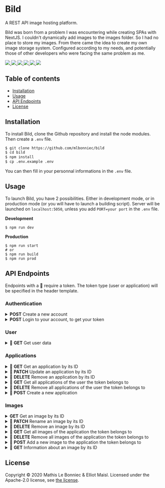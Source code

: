 # Bild

A REST API image hosting platform.

Bild was born from a problem I was encountering while creating SPAs with NextJS.
I couldn't dynamically add images to the images folder. So I had no place to store my
images. From there came the idea to create my own image storage system. Configured
according to my needs, and potentially those of other developers who were facing the
same problem as me.

<a href="./LICENSE" alt="Contributors">
    <img src="https://img.shields.io/badge/License-Apache-green" />
</a>
<a href="https://github.com/mlbonniec/bild/commit/master" alt="Commits">
    <img src="https://img.shields.io/github/commit-activity/m/mlbonniec/bild" />
</a>
<a href="https://github.com/mlbonniec/bild/commit/master" alt="Last commit">
    <img src="https://img.shields.io/github/last-commit/mlbonniec/bild/master" />
</a>
<a href="https://github.com/mlbonniec/bild/graphs/contributors" alt="Contributors">
    <img src="https://img.shields.io/github/contributors/mlbonniec/bild" />
</a>
<a href="https://github.com/mlbonniec/bild/issues" alt="Issues">
    <img src="https://img.shields.io/github/issues-raw/mlbonniec/bild" />
</a>
<a href="https://github.com/mlbonniec/bild" alt="Github stars">
    <img src="https://img.shields.io/github/stars/mlbonniec/bild?style=social" />
</a>

## Table of contents

- [Installation](#installation)
- [Usage](#usage)
- [API Endpoints](#api-endpoints)
- [License](#license)

## Installation

To install Bild, clone the Github repository and install the node modules. Then create a `.env` file.

```bash
$ git clone https://github.com/mlbonniec/bild
$ cd bild
$ npm install
$ cp .env.example .env
```

You can then fill in your personnal informations in the `.env` file.

## Usage

To launch Bild, you have 2 possibilities. Either in development mode, or in production mode (or you will have to launch a building script).
Server will be launched on `localhost:5050`, unless you add `PORT=your port` in the `.env` file.

**Development**
```
$ npm run dev
```

**Production**
```
$ npm run start
# or
$ npm run build
$ npm run prod
```


## API Endpoints

Endpoints with a 🔐 require a token.
The token type (user or application) will be specified in the header template.

### Authentication

<details>
<summary><b>POST</b> Create a new account</summary>

<br />

**Endpoint:** `/auth/register`\
**Body:**
```json
{
  "email": "john@doe.com",
  "name": "John Doe",
  "password": "johndoe123"
}
```
**Response:** `200 OK`
```json
{
  "message": "Successfuly Registered",
  "user": {
    "email": "john@doe.com",
    "userId": "rUgEEJbVuU",
    "name": "John Doe",
  }
}
```
</details>

<details>
<summary><b>POST</b> Login to your account, to get your token</summary>

<br />

**Endpoint:** `/auth/login`\
**Body:**
```json
{
  "email": "john@doe.com",
  "password": "johndoe123"
}
```
**Response:** `200 OK`
```json
{
  "message": "Successfuly Logged In",
  "user": {
    "userId": "eQ1AkSZ7Zm",
    "email": "john@doe.com",
    "name": "John Doe"
  },
  "token": "xxxxxxxxxxxxx.xxxxxxxxxxxx.xxxxxxxxx"
}
```
</details>

### User

<details>
<summary>🔐 <b>GET</b> Get user data</summary>

<br />

**Endpoint:** `/user`\
**Header:**
```
Authorization: 'Bearer user_token'
```
**Body:** *none*\
**Response:** `200 OK`
```json
{
  "usreId": "eQ1AkSZ7Zm",
  "email": "john@doe.com",
  "name": "John Doe"
}
```
</details>

### Applications

<details>
<summary>🔐 <b>GET</b> Get an application by its ID</summary>

<br />

**Endpoint:** `/api/v1/applications/:id`\
**Header:**
```
Authorization: 'Bearer user_token'
```
**Body:** *none*\
**Response:** `200 OK`
```json
{
  "message": "Successfuly Retrieved Application",
  "application": {
    "applicationId": "Qj7LG74sPX",
    "website": "exapl.com",
    "description": "This is an app.",
    "owner": "eQ1AkSZ7Zm",
    "name": "My app"
  }
}
```
</details>

<details>
<summary>🔐 <b>PATCH</b> Update an application by its ID</summary>

<br />

**Endpoint:** `/api/v1/applications/:id`\
**Header:**
```
Authorization: 'Bearer user_token'
```
**Body:**
```json
{
  "name": "string (or omit this field)",
  "website": "string (or omit this field)",
  "description": "string (or omit this field)"
}
```
**Response:** `200 OK`
```json
{
  "message": "Successfuly Updated Application"
}
```
</details>

<details>
<summary>🔐 <b>DELETE</b> Remove an application by its ID</summary>

<br />

**Endpoint:** `/api/v1/applications/:id`\
**Header:**
```
Authorization: 'Bearer user_token'
```
**Body:** *none*\
**Response:** `200 OK`
```json
{
  "message": "Successfuly Removed Application"
}
```
</details>

<details>
<summary>🔐 <b>GET</b> Get all applications of the user the token belongs to</summary>

<br />

**Endpoint:** `/api/v1/applications`\
**Header:**
```
Authorization: 'Bearer user_token'
```
**Body:** *none*\
**Response:** `200 OK`
```json
{
  "message": "Successfuly Retrieved Applications",
  "applications": [{
    "applicationId": "Qj7LG74sPX",
    "website": "exapl.com",
    "description": "This is an app.",
    "owner": "eQ1AkSZ7Zm",
    "name": "My app"
  }]
}
```
</details>

<details>
<summary>🔐 <b>DELETE</b> Remove all applications of the user the token belongs to</summary>

<br />

**Endpoint:** `/api/v1/applications`\
**Header:**
```
Authorization: 'Bearer user_token'
```
**Body:** *none*\
**Response:** `200 OK`
```json
{
  "message": "Successfuly Removed Applications"
}
```
</details>

<details>
<summary>🔐 <b>POST</b> Create a new application</summary>

<br />

**Endpoint:** `/api/v1/applications`\
**Header:**
```
Authorization: 'Bearer user_token'
```
**Body:**
```json
{
	"name": "My App",
	"website": "example.com",
	"description": "This is an application."
}
```
**Response:** `200 OK`
```json
{
  "message": "ASuccessfuly Added Application",
  "application": {
    "applicationId": "SQdbvoxH1y",
    "website": "example.com",
    "description": "This is an application.",
    "owner": "eQ1AkSZ7Zm",
    "name": "My app"
  },
  "token": "xxxxxxxxxxxxxx.xxxxxxxxxxxxxxx.xxxxxxxxxxxxxx"
}
```
</details>

### Images

<details>
<summary><b>GET</b> Get an image by its ID</summary>

<br />

**Endpoint:** `/api/v1/images/:id`\
**Body:** *none*\
**Response:** `200 OK`
The image

ℹ️ There is also a shortcut for this route, which is not subject to versionning: `/content/:id`.
</details>

<details>
<summary>🔐 <b>PATCH</b> Rename an image by its ID</summary>

<br />

**Endpoint:** `/api/v1/images/:id`\
**Header:**
```
Authorization: 'Bearer application_token'
```
**Body:**
```json
{
  "renameTo": "string"
}
```
**Response:** `200 OK`
```json
{
  "message": "Successfuly Renamed Image"
}
```
</details>

<details>
<summary>🔐 <b>DELETE</b> Remove an image by its ID</summary>

<br />

**Endpoint:** `/api/v1/images/:id`\
**Header:**
```
Authorization: 'Bearer application_token'
```
**Body:** *none*\
**Response:** `200 OK`
```json
{
  "message": "Successfuly Removed Image"
}
```
</details>

<details>
<summary>🔐 <b>GET</b> Get all images of the application the token belongs to</summary>

<br />

**Endpoint:** `/api/v1/images`\
**Header:**
```
Authorization: 'Bearer application_token'
```
**Body:** *none*\
**Response:** `200 OK`
```json
{
  "message": "Successfuly Retrieved Images",
  "images": [{
    "imageId": "rUgEEJbVuU",
    "application": "SQdbvoxH1y",
    "originalName": "mountain.jpg",
    "savedName": "rUgEEJbVuU.jpg"
  }]
}
```
</details>

<details>
<summary>🔐 <b>DELETE</b> Remove all images of the application the token belongs to</summary>

<br />

**Endpoint:** `/api/v1/images`\
**Header:**
```
Authorization: 'Bearer application_token'
```
**Body:** *none*\
**Response:** `200 OK`
```json
{
  "message": "Successfuly Removed Images"
}
```
</details>

<details>
<summary>🔐 <b>POST</b> Add a new image to the application the token belongs to</summary>

<br />

**Endpoint:** `/api/v1/images`\
**Header:**
```
Authorization: 'Bearer application_token'
```
**Body:**
(Multipart-Form)
```yaml
image: <image>
```
**Response:** `200 OK`
```json
{
  "message": "Successfuly Added Image",
  "image": {
    "imageId": "8yPlnPtURc",
    "application": "SQdbvoxH1y",
    "originalName": "montain.jpg",
    "savedName": "8yPlnPtURc.jpg"
  }
}
```
</details>

<details>
<summary>🔐 <b>GET</b> Information about an image by its ID</summary>

<br />

**Endpoint:** `/api/v1/images/:id/information`\
**Header:**
```
Authorization: 'Bearer application_token'
```
**Body:** *none*\
**Response:** `200 OK`
```json
{
  "message": "Successfuly Retrieved Image Information",
  "information": {
    "mimeType": "mime type",
    "size": 100000,
    "creation": 1612909764769,
    "lastUpdate": 1612909764769,
    "application": "XwRu0ZBinu",
    "originalName": "rireamazon copy.png",
    "savedName": "QJ9JaWuGXC.png",
    "imageId": "QJ9JaWuGXC"
  }
}
```

ℹ️ The size is in bytes.
ℹ️ The timestamps are in milliseconds.
</details>


## License

Copyright © 2020 Mathis Le Bonniec & Elliot Maisl. Licensed under the Apache-2.0 license, see [the license](./LICENSE).
